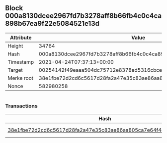 ## Block 000a8130dcee2967fd7b3278aff8b66fb4c0c4ca898b67ea9f22e5084521e13d

Attribute | Value
--- | ---
Height | 34764
Hash | 000a8130dcee2967fd7b3278aff8b66fb4c0c4ca898b67ea9f22e5084521e13d
Timestamp | 2021-04-24T07:37:13+00:00
Target | 00254142f49eaaa504dc75712e8378ad5316cbcead634704b3734b6271167cc4
Merke root | 38e1fbe72d2cd6c5617d28fa2a47e35c83ae86aa805ca7e64f4ed30bbd48528b
Nonce | 582980258

```

```

### Transactions

Hash | Amount
--- | ---
[38e1fbe72d2cd6c5617d28fa2a47e35c83ae86aa805ca7e64f4ed30bbd48528b](38e1fbe72d2cd6c5617d28fa2a47e35c83ae86aa805ca7e64f4ed30bbd48528b.md) | 10.00000000 SKEPTI 
